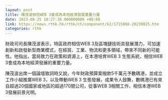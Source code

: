 ```yaml
---
layout: post
title: 陳茂波相信WEB 3會成為本地經濟發展重要力量
date: 2023-08-25 10:27:38.000000000 +08:00
link: https://news.rthk.hk/rthk/ch/component/k2/1715068-20230825.htm
categories: rthk
---
```


財政司司長陳茂波表示，特區政府相信WEB 3及區塊鏈技術具發展潛力，可加速創新和啟發新型商業模式，在經貿、工業、物流和更多領域，帶來不同新的可能性。他指出，當局致力在政策和資源上，在本港培育WEB 3 生態系統，相信WEB 3會成為本地經濟發展的重要力量。

陳茂波出席一個論壇致詞時又說，今年財政預算案撥款5千萬元予數碼港，並成立工作小組推廣WEB 3，以及帶動WEB 3 生態發展，成果令人鼓舞，數碼港已有來自超過20個國家或地區的超過170間公司，從事WEB 3相關工作，相信本港WEB 3發展前景光明。
